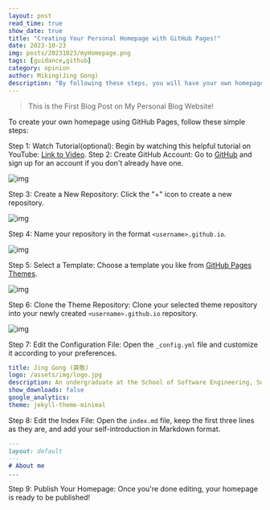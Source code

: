 ```yaml
---
layout: post
read_time: true
show_date: true
title: "Creating Your Personal Homepage with GitHub Pages!"
date: 2023-10-23
img: posts/20231023/myHomepage.png
tags: [guidance,github]
category: opinion
author: Miking(Jing Gong)
description: "By following these steps, you will have your own homepage hosted on GitHub Pages. This guide provides a simple and fast way to create a homepage, without the need to set up a local development environment."
---
```

> This is the First Blog Post on My Personal Blog Website!

To create your own homepage using GitHub Pages, follow these simple steps:

Step 1: Watch Tutorial(optional): Begin by watching this helpful tutorial on YouTube: [Link to Video](https://www.youtube.com/watch?v=o5g-lUuFgpg&t=611s).
Step 2: Create GitHub Account: Go to [GitHub](https://github.com/) and sign up for an account if you don't already have one.

![img](https://zx0tlxjwmkv.feishu.cn/space/api/box/stream/download/asynccode/?code=OWRkY2FlZmQ5MDM5NzM2OTZmNTkzN2FkNTMxODI4NzVfdTVOTWVBQVZPclUzMWJFN0c0YmdjWkc5eDhhd3BnOHFfVG9rZW46TU5IR2I5U3djb0tqMnd4MGdmbGNmT3IybldmXzE2OTgwNzE5ODY6MTY5ODA3NTU4Nl9WNA)

Step 3: Create a New Repository: Click the "+" icon to create a new repository.

![img](https://zx0tlxjwmkv.feishu.cn/space/api/box/stream/download/asynccode/?code=NmFlYzU3MGIyMzQ4OWQwMWRjYjhjMzZmN2Y3YTZhMWJfS0dEQUdocDFPdURJWXNCbm9VYkg1Q2xuSVVSemtwRW1fVG9rZW46U3VPZWJ0NGw1b3doUDh4ZVMwamNXSkczblRiXzE2OTgwNzE5ODY6MTY5ODA3NTU4Nl9WNA)

Step 4: Name your repository in the format `<username>.github.io`.

![img](https://zx0tlxjwmkv.feishu.cn/space/api/box/stream/download/asynccode/?code=NWQ1MzE4ZTlkODkxMDM1MmE0ZjkxMzc3MDVkMTc4OWNfdnpTamhhRU1DcTVwVGZjUXVmenpqM096ZndVVzZMcEVfVG9rZW46RVBERGIxWlBOb2ZKV2p4SGlTeWN1UzBHbm1lXzE2OTgwNzE5ODY6MTY5ODA3NTU4Nl9WNA)

Step 5: Select a Template: Choose a template you like from [GitHub Pages Themes](https://pages.github.com/themes/).

![img](https://zx0tlxjwmkv.feishu.cn/space/api/box/stream/download/asynccode/?code=NDk4MzQyMjMwMzA3ODY0YmYwNmZhN2EzMTA2YjdkMGVfa3RJNzJrU3lmMUhubk5zY2tjbWlma0J0Rnk2eW15WUVfVG9rZW46Sm9xSGJDNERub2YyQXZ4Mk5uWmNwMERwbkdiXzE2OTgwNzE5ODY6MTY5ODA3NTU4Nl9WNA)

Step 6: Clone the Theme Repository: Clone your selected theme repository into your newly created `<username>.github.io` repository.

![img](https://zx0tlxjwmkv.feishu.cn/space/api/box/stream/download/asynccode/?code=NDIyNzNhMWYyNGRhZmI4M2FkNmE2ZWYwZGZkMGQ1Y2JfbVNIOFJ6QmFIU2dpU0JydDdqb2ZzRmVDVHp4ekY3Tk1fVG9rZW46TXFNbmJJYzZCbzhoSTd4aU8wVWNReXRObm9oXzE2OTgwNzE5ODY6MTY5ODA3NTU4Nl9WNA)

Step 7: Edit the Configuration File: Open the `_config.yml` file and customize it according to your preferences.

```YAML
title: Jing Gong (龚敬)
logo: /assets/img/logo.jpg
description: An undergraduate at the School of Software Engineering, Sun Yat-sen University.
show_downloads: false
google_analytics:
theme: jekyll-theme-minimal
```

Step 8: Edit the Index File: Open the `index.md` file, keep the first three lines as they are, and add your self-introduction in Markdown format.

```Markdown
---
layout: default
---
# About me
...
```

Step 9: Publish Your Homepage: Once you're done editing, your homepage is ready to be published!
